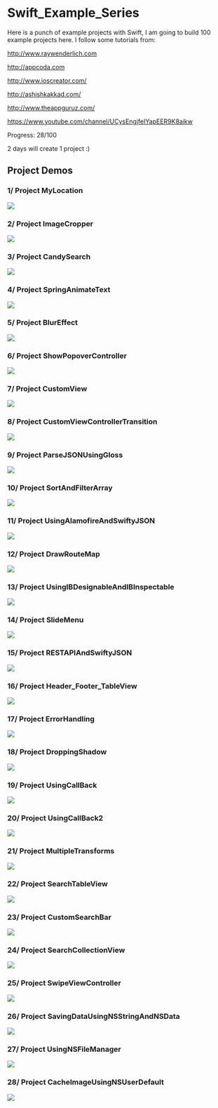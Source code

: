 # Swift_Example_Series

Here is a punch of example projects with Swift, I am going to build 100 example projects here. I follow some tutorials from:

http://www.raywenderlich.com

http://appcoda.com

http://www.ioscreator.com/

http://ashishkakkad.com/

http://www.theappguruz.com/

https://www.youtube.com/channel/UCysEngjfeIYapEER9K8aikw

Progress: 28/100

2 days will create 1 project :)

## Project Demos

### 1/ Project MyLocation

![](MyLocation.gif)

### 2/ Project ImageCropper

![](ImageCropper.gif)

### 3/ Project CandySearch

![](CandySearch.gif)

### 4/ Project SpringAnimateText

![](SpringAnimateText.gif)

### 5/ Project BlurEffect

![](BlurEffect.gif)

### 6/ Project ShowPopoverController

![](ShowPopoverController.png)

### 7/ Project CustomView

![](CustomView.gif)

### 8/ Project CustomViewControllerTransition

![](CustomViewControllerTransition.gif)

### 9/ Project ParseJSONUsingGloss

![](ParseJSONUsingGloss.png)

### 10/ Project SortAndFilterArray

![](SortAndFilterArray.png)

### 11/ Project UsingAlamofireAndSwiftyJSON

![](UsingAlamofireAndSwiftyJSON.png)

### 12/ Project DrawRouteMap

![](DrawRouteMap.png)

### 13/ Project UsingIBDesignableAndIBInspectable

![](UsingIBDesignableAndIBInspectable.png)

### 14/ Project SlideMenu

![](SlideMenu.gif)

### 15/ Project RESTAPIAndSwiftyJSON

![](RESTAPIAndSwiftyJSON.png)

### 16/ Project Header_Footer_TableView

![](Header_Footer_TableView.png)

### 17/ Project ErrorHandling

![](ErrorHandling.png)

### 18/ Project DroppingShadow

![](DroppingShadow.png)

### 19/ Project UsingCallBack

![](UsingCallBack.gif)

### 20/ Project UsingCallBack2

![](UsingCallBack2.gif)

### 21/ Project MultipleTransforms

![](MultipleTransforms.gif)

### 22/ Project SearchTableView

![](SearchTableView.gif)

### 23/ Project CustomSearchBar

![](CustomSearchBar.gif)

### 24/ Project SearchCollectionView

![](SearchCollectionView.gif)

### 25/ Project SwipeViewController

![](SwipeViewController.gif)

### 26/ Project SavingDataUsingNSStringAndNSData

![](SavingDataUsingNSStringAndNSData.png)

### 27/ Project UsingNSFileManager

![](UsingNSFileManager.png)

### 28/ Project CacheImageUsingNSUserDefault

![](CacheImageUsingNSUserDefault.gif)
